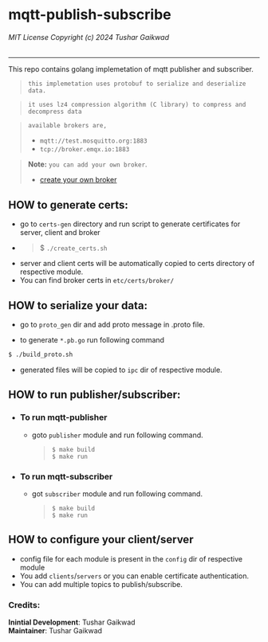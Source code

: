 # mqtt-publish-subscribe
 
###### MIT License Copyright (c) 2024 Tushar Gaikwad

---

This repo contains golang implemetation of mqtt publisher and subscriber.


> `this implemetation uses protobuf to serialize and deserialize data.`

> `it uses lz4 compression algorithm (C library) to compress and decompress data`

> `available brokers are, ` 
> * `mqtt://test.mosquitto.org:1883`
> * `tcp://broker.emqx.io:1883` 

> **Note:** `you can add your own broker`.
> * [create your own broker](https://test.mosquitto.org/)

## HOW to generate certs:
* go to `certs-gen` directory and run script to generate certificates for server, client and broker
* > $ `./create_certs.sh`
* server and client certs will be automatically copied to certs directory of respective module.
* You can find broker certs in `etc/certs/broker/` 

## HOW to serialize your data:

* go to `proto_gen` dir and add proto message in .proto file.

* to generate `*.pb.go` run following command
```bash
$ ./build_proto.sh
```
* generated files will be copied to `ipc` dir of respective module.


## HOW to run publisher/subscriber:

* ### To run mqtt-publisher
    * goto `publisher` module and run following command.
        > `$ make build` <br> 
        `$ make run`
* ### To run mqtt-subscriber
    * got `subscriber` module and run following command.
        > `$ make build` <br> 
        `$ make run`

## HOW to configure your client/server
* config file for each module is present in the `config` dir of respective module
* You add `clients`/`servers` or you can enable certificate authentication.
* You can add multiple topics to publish/subscribe.

### Credits:
**Inintial Development**: Tushar Gaikwad <br>
**Maintainer**: Tushar Gaikwad